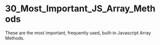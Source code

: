 # 30_Most_Important_JS_Array_Methods

These are the most important, frequently used, built-in Javascript Array Methods.
